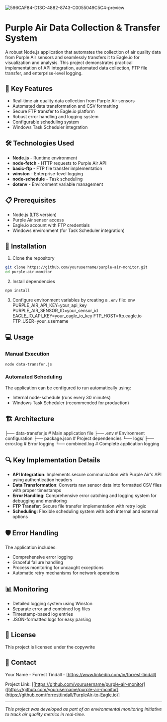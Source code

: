 ![596CAF84-D13C-4882-8743-C0055049C5C4-preview](https://github.com/user-attachments/assets/67bfbbfd-426b-4793-a058-e6ee011ec831)

# Purple Air Data Collection & Transfer System

A robust Node.js application that automates the collection of air quality data from Purple Air sensors and seamlessly transfers it to Eagle.io for visualization and analysis. This project demonstrates practical implementation of API integration, automated data collection, FTP file transfer, and enterprise-level logging.

## 🚀 Key Features

- Real-time air quality data collection from Purple Air sensors
- Automated data transformation and CSV formatting
- Secure FTP transfer to Eagle.io platform
- Robust error handling and logging system
- Configurable scheduling system
- Windows Task Scheduler integration

## 🛠️ Technologies Used

- **Node.js** - Runtime environment
- **node-fetch** - HTTP requests to Purple Air API
- **basic-ftp** - FTP file transfer implementation
- **winston** - Enterprise-level logging
- **node-schedule** - Task scheduling
- **dotenv** - Environment variable management

## 📋 Prerequisites

- Node.js (LTS version)
- Purple Air sensor access
- Eagle.io account with FTP credentials
- Windows environment (for Task Scheduler integration)

## 🔧 Installation

1. Clone the repository

```bash
git clone https://github.com/yourusername/purple-air-monitor.git
cd purple-air-monitor
```

2. Install dependencies
```bash
npm install
```

3. Configure environment variables by creating a `.env` file:
   env
PURPLE_AIR_API_KEY=your_api_key
PURPLE_AIR_SENSOR_ID=your_sensor_id
EAGLE_IO_API_KEY=your_eagle_io_key
FTP_HOST=ftp.eagle.io
FTP_USER=your_username

## 💻 Usage

### Manual Execution

```bash
node data-transfer.js
```

### Automated Scheduling
The application can be configured to run automatically using:
- Internal node-schedule (runs every 30 minutes)
- Windows Task Scheduler (recommended for production)

## 🏗️ Architecture

├── data-transfer.js # Main application file
├── .env # Environment configuration
├── package.json # Project dependencies
└── logs/
├── error.log # Error logging
└── combined.log # Complete application logging


## 🔍 Key Implementation Details

- **API Integration**: Implements secure communication with Purple Air's API using authentication headers
- **Data Transformation**: Converts raw sensor data into formatted CSV files with proper timestamps
- **Error Handling**: Comprehensive error catching and logging system for debugging and monitoring
- **FTP Transfer**: Secure file transfer implementation with retry logic
- **Scheduling**: Flexible scheduling system with both internal and external options

## 🛡️ Error Handling

The application includes:
- Comprehensive error logging
- Graceful failure handling
- Process monitoring for uncaught exceptions
- Automatic retry mechanisms for network operations

## 📊 Monitoring

- Detailed logging system using Winston
- Separate error and combined log files
- Timestamp-based log entries
- JSON-formatted logs for easy parsing


## 📝 License

This project is licensed under the copywrite

## 🔗 Contact

Your Name - Forrest Tindall - [https://www.linkedin.com/in/forrest-tindall]

Project Link: [[https://github.com/yourusername/purple-air-monitor]([https://github.com/yourusername/purple-air-monitor](https://github.com/forresttindall/PurpleAir-to-Eagle.io)]

---


*This project was developed as part of an environmental monitoring initiative to track air quality metrics in real-time.*
